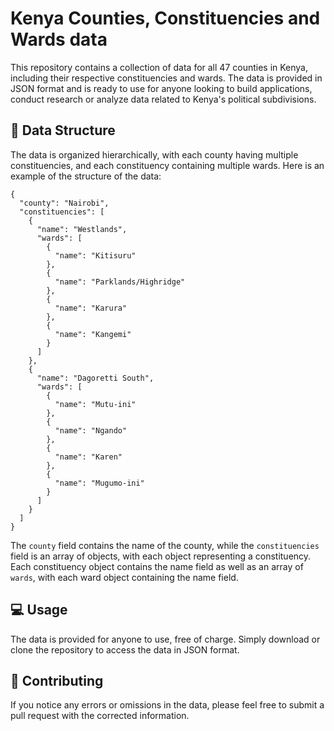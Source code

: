 # Kenya Counties, Constituencies and Wards data

This repository contains a collection of data for all 47 counties in Kenya, including their respective constituencies and wards. The data is provided in JSON format and is ready to use for anyone looking to build applications, conduct research or analyze data related to Kenya's political subdivisions.

## 📅 Data Structure

The data is organized hierarchically, with each county having multiple constituencies, and each constituency containing multiple wards. Here is an example of the structure of the data:

```
{
  "county": "Nairobi",
  "constituencies": [
    {
      "name": "Westlands",
      "wards": [
        {
          "name": "Kitisuru"
        },
        {
          "name": "Parklands/Highridge"
        },
        {
          "name": "Karura"
        },
        {
          "name": "Kangemi"
        }
      ]
    },
    {
      "name": "Dagoretti South",
      "wards": [
        {
          "name": "Mutu-ini"
        },
        {
          "name": "Ngando"
        },
        {
          "name": "Karen"
        },
        {
          "name": "Mugumo-ini"
        }
      ]
    }
  ]
}

```

The `county` field contains the name of the county, while the `constituencies` field is an array of objects, with each object representing a constituency. Each constituency object contains the name field as well as an array of `wards`, with each ward object containing the name field.

## 💻 Usage

The data is provided for anyone to use, free of charge. Simply download or clone the repository to access the data in JSON format.

## 🤝 Contributing

If you notice any errors or omissions in the data, please feel free to submit a pull request with the corrected information.
